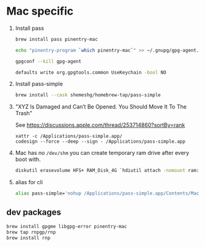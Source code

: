 # Mac specific

1. Install pass

    ```bash
    brew install pass pinentry-mac

    echo "pinentry-program `which pinentry-mac`" >> ~/.gnupg/gpg-agent.conf

    gpgconf --kill gpg-agent

    defaults write org.gpgtools.common UseKeychain -bool NO
    ```

1. Install pass-simple

    ```bash
    brew install --cask shemeshg/homebrew-tap/pass-simple
    ```

1. "XYZ Is Damaged and Can’t Be Opened. You Should Move It To The Trash"

    See https://discussions.apple.com/thread/253714860?sortBy=rank

    ```
    xattr -c /Applications/pass-simple.app/
    codesign --force --deep --sign - /Applications/pass-simple.app
    ```

1. Mac has no `/dev/shm` you can create temporary ram drive after every boot with.

    ```bash
    diskutil erasevolume HFS+ RAM_Disk_4G `hdiutil attach -nomount ram://8192000`
    ```

1. alias for cli

    ```bash
    alias pass-simple='nohup /Applications/pass-simple.app/Contents/MacOS/pass-simple > /dev/null 2>&1 &'
    ```

## dev packages

```bash
brew install gpgme libgpg-error pinentry-mac
brew tap rnpgp/rnp
brew install rnp
```
